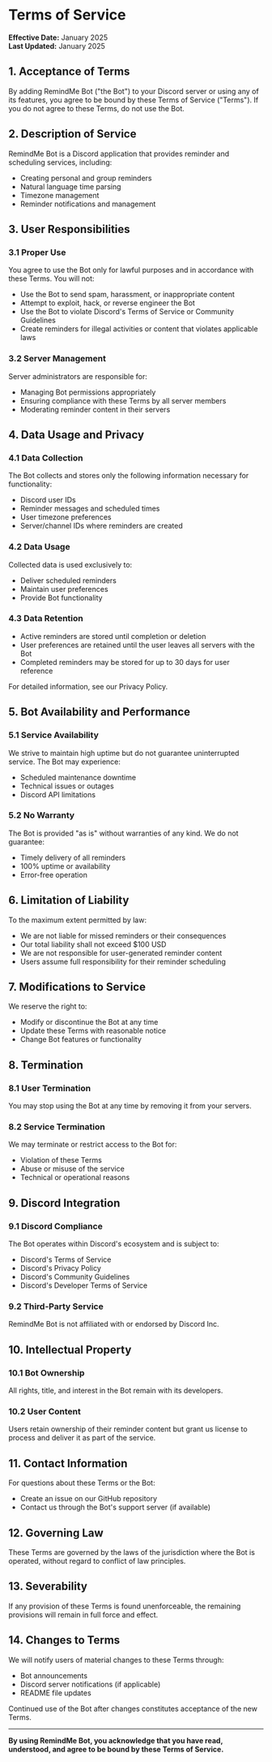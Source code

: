 # Terms of Service

**Effective Date:** January 2025  
**Last Updated:** January 2025

## 1. Acceptance of Terms

By adding RemindMe Bot ("the Bot") to your Discord server or using any of its features, you agree to be bound by these Terms of Service ("Terms"). If you do not agree to these Terms, do not use the Bot.

## 2. Description of Service

RemindMe Bot is a Discord application that provides reminder and scheduling services, including:
- Creating personal and group reminders
- Natural language time parsing
- Timezone management
- Reminder notifications and management

## 3. User Responsibilities

### 3.1 Proper Use
You agree to use the Bot only for lawful purposes and in accordance with these Terms. You will not:
- Use the Bot to send spam, harassment, or inappropriate content
- Attempt to exploit, hack, or reverse engineer the Bot
- Use the Bot to violate Discord's Terms of Service or Community Guidelines
- Create reminders for illegal activities or content that violates applicable laws

### 3.2 Server Management
Server administrators are responsible for:
- Managing Bot permissions appropriately
- Ensuring compliance with these Terms by all server members
- Moderating reminder content in their servers

## 4. Data Usage and Privacy

### 4.1 Data Collection
The Bot collects and stores only the following information necessary for functionality:
- Discord user IDs
- Reminder messages and scheduled times
- User timezone preferences
- Server/channel IDs where reminders are created

### 4.2 Data Usage
Collected data is used exclusively to:
- Deliver scheduled reminders
- Maintain user preferences
- Provide Bot functionality

### 4.3 Data Retention
- Active reminders are stored until completion or deletion
- User preferences are retained until the user leaves all servers with the Bot
- Completed reminders may be stored for up to 30 days for user reference

For detailed information, see our Privacy Policy.

## 5. Bot Availability and Performance

### 5.1 Service Availability
We strive to maintain high uptime but do not guarantee uninterrupted service. The Bot may experience:
- Scheduled maintenance downtime
- Technical issues or outages
- Discord API limitations

### 5.2 No Warranty
The Bot is provided "as is" without warranties of any kind. We do not guarantee:
- Timely delivery of all reminders
- 100% uptime or availability
- Error-free operation

## 6. Limitation of Liability

To the maximum extent permitted by law:
- We are not liable for missed reminders or their consequences
- Our total liability shall not exceed $100 USD
- We are not responsible for user-generated reminder content
- Users assume full responsibility for their reminder scheduling

## 7. Modifications to Service

We reserve the right to:
- Modify or discontinue the Bot at any time
- Update these Terms with reasonable notice
- Change Bot features or functionality

## 8. Termination

### 8.1 User Termination
You may stop using the Bot at any time by removing it from your servers.

### 8.2 Service Termination
We may terminate or restrict access to the Bot for:
- Violation of these Terms
- Abuse or misuse of the service
- Technical or operational reasons

## 9. Discord Integration

### 9.1 Discord Compliance
The Bot operates within Discord's ecosystem and is subject to:
- Discord's Terms of Service
- Discord's Privacy Policy
- Discord's Community Guidelines
- Discord's Developer Terms of Service

### 9.2 Third-Party Service
RemindMe Bot is not affiliated with or endorsed by Discord Inc.

## 10. Intellectual Property

### 10.1 Bot Ownership
All rights, title, and interest in the Bot remain with its developers.

### 10.2 User Content
Users retain ownership of their reminder content but grant us license to process and deliver it as part of the service.

## 11. Contact Information

For questions about these Terms or the Bot:
- Create an issue on our GitHub repository
- Contact us through the Bot's support server (if available)

## 12. Governing Law

These Terms are governed by the laws of the jurisdiction where the Bot is operated, without regard to conflict of law principles.

## 13. Severability

If any provision of these Terms is found unenforceable, the remaining provisions will remain in full force and effect.

## 14. Changes to Terms

We will notify users of material changes to these Terms through:
- Bot announcements
- Discord server notifications (if applicable)
- README file updates

Continued use of the Bot after changes constitutes acceptance of the new Terms.

---

**By using RemindMe Bot, you acknowledge that you have read, understood, and agree to be bound by these Terms of Service.**